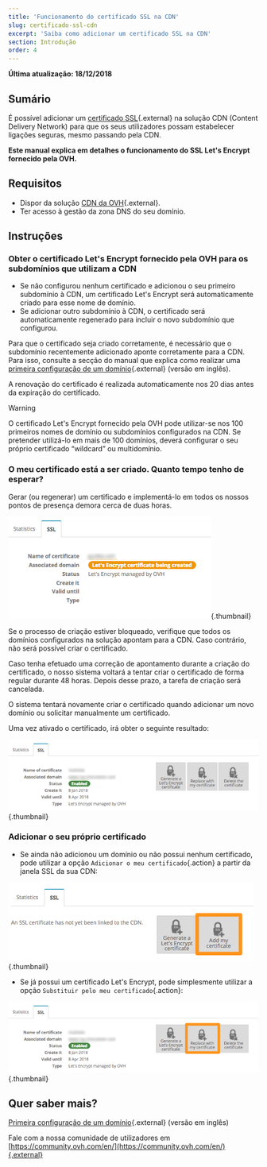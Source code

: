 ```yaml
---
title: 'Funcionamento do certificado SSL na CDN'
slug: certificado-ssl-cdn
excerpt: 'Saiba como adicionar um certificado SSL na CDN'
section: Introdução
order: 4
---
```


**Última atualização: 18/12/2018**

## Sumário

É possível adicionar um [certificado SSL](https://www.ovh.com/pt/ssl/){.external} na solução CDN (Content Delivery Network) para que os seus utilizadores possam estabelecer ligações seguras, mesmo passando pela CDN.

**Este manual explica em detalhes o funcionamento do SSL Let's Encrypt fornecido pela OVH.**


## Requisitos

- Dispor da solução [CDN da OVH](https://www.ovh.com/pt/cdn/){.external}.
- Ter acesso à gestão da zona DNS do seu domínio.

## Instruções

### Obter o certificado Let's Encrypt fornecido pela OVH para os subdomínios que utilizam a CDN

- Se não configurou nenhum certificado e adicionou o seu primeiro subdomínio à CDN, um certificado Let's Encrypt será automaticamente criado para esse nome de domínio.
- Se adicionar outro subdomínio à CDN, o certificado será automaticamente regenerado para incluir o novo subdomínio que configurou.


Para que o certificado seja criado corretamente, é necessário que o subdomínio recentemente adicionado aponte corretamente para a CDN. Para isso, consulte a secção do manual que explica como realizar uma [primeira configuração de um domínio](https://docs.ovh.com/gb/en/cdn-infrastructure/first-domain-configuration-on-cdn/){.external} (versão em inglês).

A renovação do certificado é realizada automaticamente nos 20 dias antes da expiração do certificado.

> [!warning]
>
> O certificado Let's Encrypt fornecido pela OVH pode utilizar-se nos 100 primeiros nomes de domínio ou subdomínios configurados na CDN. Se pretender utilizá-lo em mais de 100 domínios, deverá configurar o seu próprio certificado “wildcard” ou multidomínio.
>


### O meu certificado está a ser criado. Quanto tempo tenho de esperar?

Gerar (ou regenerar) um certificado e implementá-lo em todos os nossos pontos de presença demora cerca de duas horas.

![Criação de um certificado SSL](images/ssl_in_progress.png){.thumbnail}


Se o processo de criação estiver bloqueado, verifique que todos os domínios configurados na solução apontam para a CDN. Caso contrário, não será possível criar o certificado.

Caso tenha efetuado uma correção de apontamento durante a criação do certificado, o nosso sistema voltará a tentar criar o certificado de forma regular durante 48 horas. Depois desse prazo, a tarefa de criação será cancelada.

O sistema tentará novamente criar o certificado quando adicionar um novo domínio ou solicitar manualmente um certificado.

Uma vez ativado o certificado, irá obter o seguinte resultado:

![SSL validado](images/ssl_validated.png){.thumbnail}


### Adicionar o seu próprio certificado

- Se ainda não adicionou um domínio ou não possui nenhum certificado, pode utilizar a opção `Adicionar o meu certificado`{.action} a partir da janela SSL da sua CDN:


![Adicionar um Certificado SSL](images/add_ssl.png){.thumbnail}

- Se já possui um certificado Let's Encrypt, pode simplesmente utilizar a opção `Substituir pelo meu certificado`{.action}:

![Substituição de um certificado SSL](images/change_ssl.png){.thumbnail}


## Quer saber mais?

[Primeira configuração de um domínio](https://docs.ovh.com/gb/en/cdn-infrastructure/first-domain-configuration-on-cdn/){.external} (versão em inglês)

Fale com a nossa comunidade de utilizadores em [https://community.ovh.com/en/](https://community.ovh.com/en/){.external}